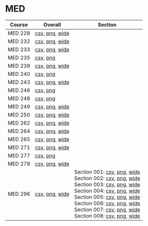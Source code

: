 # MED

| Course | Overall | Section |
| ------ | ------- | ------- |
| MED 228 | [csv](https://github.com/UCSD-Historical-Enrollment-Data/2023Fall/blob/main/overall/MED%20228.csv), [png](https://raw.githubusercontent.com/UCSD-Historical-Enrollment-Data/2023Fall/main/plot_overall/MED%20228.png), [wide](https://raw.githubusercontent.com/UCSD-Historical-Enrollment-Data/2023Fall/main/plot_overall_wide/MED%20228.png) |  |
| MED 232 | [csv](https://github.com/UCSD-Historical-Enrollment-Data/2023Fall/blob/main/overall/MED%20232.csv), [png](https://raw.githubusercontent.com/UCSD-Historical-Enrollment-Data/2023Fall/main/plot_overall/MED%20232.png), [wide](https://raw.githubusercontent.com/UCSD-Historical-Enrollment-Data/2023Fall/main/plot_overall_wide/MED%20232.png) |  |
| MED 233 | [csv](https://github.com/UCSD-Historical-Enrollment-Data/2023Fall/blob/main/overall/MED%20233.csv), [png](https://raw.githubusercontent.com/UCSD-Historical-Enrollment-Data/2023Fall/main/plot_overall/MED%20233.png), [wide](https://raw.githubusercontent.com/UCSD-Historical-Enrollment-Data/2023Fall/main/plot_overall_wide/MED%20233.png) |  |
| MED 235 | [csv](https://github.com/UCSD-Historical-Enrollment-Data/2023Fall/blob/main/overall/MED%20235.csv), [png](https://raw.githubusercontent.com/UCSD-Historical-Enrollment-Data/2023Fall/main/plot_overall/MED%20235.png) |  |
| MED 239 | [csv](https://github.com/UCSD-Historical-Enrollment-Data/2023Fall/blob/main/overall/MED%20239.csv), [png](https://raw.githubusercontent.com/UCSD-Historical-Enrollment-Data/2023Fall/main/plot_overall/MED%20239.png), [wide](https://raw.githubusercontent.com/UCSD-Historical-Enrollment-Data/2023Fall/main/plot_overall_wide/MED%20239.png) |  |
| MED 240 | [csv](https://github.com/UCSD-Historical-Enrollment-Data/2023Fall/blob/main/overall/MED%20240.csv), [png](https://raw.githubusercontent.com/UCSD-Historical-Enrollment-Data/2023Fall/main/plot_overall/MED%20240.png) |  |
| MED 243 | [csv](https://github.com/UCSD-Historical-Enrollment-Data/2023Fall/blob/main/overall/MED%20243.csv), [png](https://raw.githubusercontent.com/UCSD-Historical-Enrollment-Data/2023Fall/main/plot_overall/MED%20243.png), [wide](https://raw.githubusercontent.com/UCSD-Historical-Enrollment-Data/2023Fall/main/plot_overall_wide/MED%20243.png) |  |
| MED 246 | [csv](https://github.com/UCSD-Historical-Enrollment-Data/2023Fall/blob/main/overall/MED%20246.csv), [png](https://raw.githubusercontent.com/UCSD-Historical-Enrollment-Data/2023Fall/main/plot_overall/MED%20246.png) |  |
| MED 248 | [csv](https://github.com/UCSD-Historical-Enrollment-Data/2023Fall/blob/main/overall/MED%20248.csv), [png](https://raw.githubusercontent.com/UCSD-Historical-Enrollment-Data/2023Fall/main/plot_overall/MED%20248.png) |  |
| MED 249 | [csv](https://github.com/UCSD-Historical-Enrollment-Data/2023Fall/blob/main/overall/MED%20249.csv), [png](https://raw.githubusercontent.com/UCSD-Historical-Enrollment-Data/2023Fall/main/plot_overall/MED%20249.png), [wide](https://raw.githubusercontent.com/UCSD-Historical-Enrollment-Data/2023Fall/main/plot_overall_wide/MED%20249.png) |  |
| MED 250 | [csv](https://github.com/UCSD-Historical-Enrollment-Data/2023Fall/blob/main/overall/MED%20250.csv), [png](https://raw.githubusercontent.com/UCSD-Historical-Enrollment-Data/2023Fall/main/plot_overall/MED%20250.png), [wide](https://raw.githubusercontent.com/UCSD-Historical-Enrollment-Data/2023Fall/main/plot_overall_wide/MED%20250.png) |  |
| MED 262 | [csv](https://github.com/UCSD-Historical-Enrollment-Data/2023Fall/blob/main/overall/MED%20262.csv), [png](https://raw.githubusercontent.com/UCSD-Historical-Enrollment-Data/2023Fall/main/plot_overall/MED%20262.png), [wide](https://raw.githubusercontent.com/UCSD-Historical-Enrollment-Data/2023Fall/main/plot_overall_wide/MED%20262.png) |  |
| MED 264 | [csv](https://github.com/UCSD-Historical-Enrollment-Data/2023Fall/blob/main/overall/MED%20264.csv), [png](https://raw.githubusercontent.com/UCSD-Historical-Enrollment-Data/2023Fall/main/plot_overall/MED%20264.png), [wide](https://raw.githubusercontent.com/UCSD-Historical-Enrollment-Data/2023Fall/main/plot_overall_wide/MED%20264.png) |  |
| MED 265 | [csv](https://github.com/UCSD-Historical-Enrollment-Data/2023Fall/blob/main/overall/MED%20265.csv), [png](https://raw.githubusercontent.com/UCSD-Historical-Enrollment-Data/2023Fall/main/plot_overall/MED%20265.png), [wide](https://raw.githubusercontent.com/UCSD-Historical-Enrollment-Data/2023Fall/main/plot_overall_wide/MED%20265.png) |  |
| MED 271 | [csv](https://github.com/UCSD-Historical-Enrollment-Data/2023Fall/blob/main/overall/MED%20271.csv), [png](https://raw.githubusercontent.com/UCSD-Historical-Enrollment-Data/2023Fall/main/plot_overall/MED%20271.png), [wide](https://raw.githubusercontent.com/UCSD-Historical-Enrollment-Data/2023Fall/main/plot_overall_wide/MED%20271.png) |  |
| MED 277 | [csv](https://github.com/UCSD-Historical-Enrollment-Data/2023Fall/blob/main/overall/MED%20277.csv), [png](https://raw.githubusercontent.com/UCSD-Historical-Enrollment-Data/2023Fall/main/plot_overall/MED%20277.png) |  |
| MED 278 | [csv](https://github.com/UCSD-Historical-Enrollment-Data/2023Fall/blob/main/overall/MED%20278.csv), [png](https://raw.githubusercontent.com/UCSD-Historical-Enrollment-Data/2023Fall/main/plot_overall/MED%20278.png), [wide](https://raw.githubusercontent.com/UCSD-Historical-Enrollment-Data/2023Fall/main/plot_overall_wide/MED%20278.png) |  |
| MED 296 | [csv](https://github.com/UCSD-Historical-Enrollment-Data/2023Fall/blob/main/overall/MED%20296.csv), [png](https://raw.githubusercontent.com/UCSD-Historical-Enrollment-Data/2023Fall/main/plot_overall/MED%20296.png), [wide](https://raw.githubusercontent.com/UCSD-Historical-Enrollment-Data/2023Fall/main/plot_overall_wide/MED%20296.png) | Section 001: [csv](https://github.com/UCSD-Historical-Enrollment-Data/2023Fall/blob/main/section/MED%20296_001.csv), [png](https://raw.githubusercontent.com/UCSD-Historical-Enrollment-Data/2023Fall/main/plot_section/MED%20296_001.png), [wide](https://raw.githubusercontent.com/UCSD-Historical-Enrollment-Data/2023Fall/main/plot_section_wide/MED%20296_001.png)<br>Section 002: [csv](https://github.com/UCSD-Historical-Enrollment-Data/2023Fall/blob/main/section/MED%20296_002.csv), [png](https://raw.githubusercontent.com/UCSD-Historical-Enrollment-Data/2023Fall/main/plot_section/MED%20296_002.png), [wide](https://raw.githubusercontent.com/UCSD-Historical-Enrollment-Data/2023Fall/main/plot_section_wide/MED%20296_002.png)<br>Section 003: [csv](https://github.com/UCSD-Historical-Enrollment-Data/2023Fall/blob/main/section/MED%20296_003.csv), [png](https://raw.githubusercontent.com/UCSD-Historical-Enrollment-Data/2023Fall/main/plot_section/MED%20296_003.png), [wide](https://raw.githubusercontent.com/UCSD-Historical-Enrollment-Data/2023Fall/main/plot_section_wide/MED%20296_003.png)<br>Section 004: [csv](https://github.com/UCSD-Historical-Enrollment-Data/2023Fall/blob/main/section/MED%20296_004.csv), [png](https://raw.githubusercontent.com/UCSD-Historical-Enrollment-Data/2023Fall/main/plot_section/MED%20296_004.png), [wide](https://raw.githubusercontent.com/UCSD-Historical-Enrollment-Data/2023Fall/main/plot_section_wide/MED%20296_004.png)<br>Section 005: [csv](https://github.com/UCSD-Historical-Enrollment-Data/2023Fall/blob/main/section/MED%20296_005.csv), [png](https://raw.githubusercontent.com/UCSD-Historical-Enrollment-Data/2023Fall/main/plot_section/MED%20296_005.png), [wide](https://raw.githubusercontent.com/UCSD-Historical-Enrollment-Data/2023Fall/main/plot_section_wide/MED%20296_005.png)<br>Section 006: [csv](https://github.com/UCSD-Historical-Enrollment-Data/2023Fall/blob/main/section/MED%20296_006.csv), [png](https://raw.githubusercontent.com/UCSD-Historical-Enrollment-Data/2023Fall/main/plot_section/MED%20296_006.png), [wide](https://raw.githubusercontent.com/UCSD-Historical-Enrollment-Data/2023Fall/main/plot_section_wide/MED%20296_006.png)<br>Section 007: [csv](https://github.com/UCSD-Historical-Enrollment-Data/2023Fall/blob/main/section/MED%20296_007.csv), [png](https://raw.githubusercontent.com/UCSD-Historical-Enrollment-Data/2023Fall/main/plot_section/MED%20296_007.png), [wide](https://raw.githubusercontent.com/UCSD-Historical-Enrollment-Data/2023Fall/main/plot_section_wide/MED%20296_007.png)<br>Section 008: [csv](https://github.com/UCSD-Historical-Enrollment-Data/2023Fall/blob/main/section/MED%20296_008.csv), [png](https://raw.githubusercontent.com/UCSD-Historical-Enrollment-Data/2023Fall/main/plot_section/MED%20296_008.png), [wide](https://raw.githubusercontent.com/UCSD-Historical-Enrollment-Data/2023Fall/main/plot_section_wide/MED%20296_008.png) |
